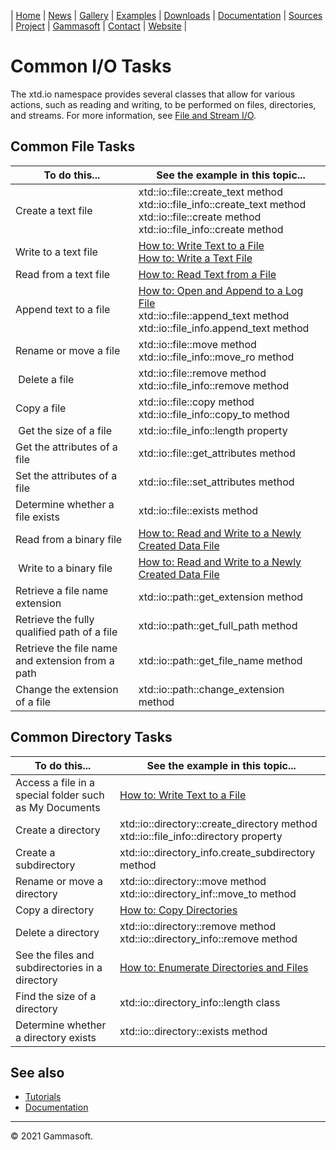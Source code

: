 | [Home](home.md) | [News](news.md) | [Gallery](gallery.md) | [Examples](examples.md) | [Downloads](downloads.md) | [Documentation](documentation.md) | [Sources](https://github.com/gammasoft71/xtd) | [Project](https://sourceforge.net/projects/xtdpro/) | [Gammasoft](gammasoft.md)  | [Contact](contact.md) | [Website](https://gammasoft71.wixsite.com/xtdpro) |

# Common I/O Tasks

The xtd.io namespace provides several classes that allow for various actions, such as reading and writing, to be performed on files, directories, and streams. For more information, see [File and Stream I/O](tutorial_file_and_stream_io.md).


## Common File Tasks

| To do this...                                    | See the example in this topic... |
|--------------------------------------------------|----------------------------------|
| Create a text file                               | xtd::io::file::create_text method<br>xtd::io::file_info::create_text method<br>xtd::io::file::create method<br>xtd::io::file_info::create method |
| Write to a text file                             | [How to: Write Text to a File](tutorial_common_io_tasks_write_text_to_a_file.md)<br>[How to: Write a Text File](tutorial_common_io_tasks_write_a_text_file.md) |
| Read from a text file                            | [How to: Read Text from a File](tutorial_common_io_tasks_read_text_from_a_file.md) |
| Append text to a file                            | [How to: Open and Append to a Log File](tutorial_common_io_tasks_open_and_append_to_a_log_file.md)<br>xtd::io::file::append_text method<br>xtd::io::file_info.append_text method |
| Rename or move a file                            | xtd::io::file::move method<br>xtd::io::file_info::move_ro method |
| Delete a file                                    | xtd::io::file::remove method<br>xtd::io::file_info::remove method |
| Copy a file                                      | xtd::io::file::copy method<br>xtd::io::file_info::copy_to method |
| Get the size of a file                           | xtd::io::file_info::length property |
| Get the attributes of a file                     | xtd::io::file::get_attributes method |
| Set the attributes of a file                     | xtd::io::file::set_attributes method |
| Determine whether a file exists                  | xtd::io::file::exists method |
| Read from a binary file                          | [How to: Read and Write to a Newly Created Data File](tutorial_common_io_tasks_read_and_write_to_a_newly_created_data_file.md) |
| Write to a binary file                           | [How to: Read and Write to a Newly Created Data File](tutorial_common_io_tasks_read_and_write_to_a_newly_created_data_file.md) |
| Retrieve a file name extension                   | xtd::io::path::get_extension method |
| Retrieve the fully qualified path of a file      | xtd::io::path::get_full_path method |
| Retrieve the file name and extension from a path | xtd::io::path::get_file_name method |
| Change the extension of a file                   | xtd::io::path::change_extension method |

## Common Directory Tasks

| To do this...                                          | See the example in this topic... |
|--------------------------------------------------------|----------------------------------|
| Access a file in a special folder such as My Documents | [How to: Write Text to a File](tutorial_common_io_tasks_write_a_text_file.md) |
| Create a directory                                     | xtd::io::directory::create_directory method<br>xtd::io::file_info::directory property |
| Create a subdirectory                                  | xtd::io::directory_info.create_subdirectory method |
| Rename or move a directory                             | xtd::io::directory::move method<br>xtd::io::directory_inf::move_to method |
| Copy a directory                                       | [How to: Copy Directories](tutorial_common_io_tasks_copy_directories.md) |
| Delete a directory                                     | xtd::io::directory::remove method<br>xtd::io::directory_info::remove method |
| See the files and subdirectories in a directory        | [How to: Enumerate Directories and Files](tutorial_common_io_tasks_enumerate_directories_and_files) |
| Find the size of a directory                           | xtd::io::directory_info::length class |
| Determine whether a directory exists                   | xtd::io::directory::exists method |
 
## See also

* [Tutorials](tutorials.md)
* [Documentation](documentation.md)

______________________________________________________________________________________________

© 2021 Gammasoft.

<!---
https://docs.microsoft.com/en-us/dotnet/standard/io/common-i-o-tasks
--->